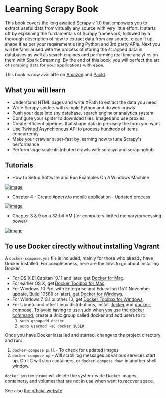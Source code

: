 Learning Scrapy Book
==========

This book covers the long awaited Scrapy v 1.0 that empowers you to extract useful data from virtually any source with very little effort. It starts off by explaining the fundamentals of Scrapy framework, followed by a thorough description of how to extract data from any source, clean it up, shape it as per your requirement using Python and 3rd party APIs. Next you will be familiarised with the process of storing the scrapped data in databases as well as search engines and performing real time analytics on them with Spark Streaming. By the end of this book, you will perfect the art of scraping data for your applications with ease.

This book is now available on [Amazon](http://amzn.to/1PeQ5O0) and [Packt](https://www.packtpub.com/big-data-and-business-intelligence/learning-scrapy).

## What you will learn

- Understand HTML pages and write XPath to extract the data you need
- Write Scrapy spiders with simple Python and do web crawls
- Push your data into any database, search engine or analytics system
- Configure your spider to download files, images and use proxies
- Create efficient pipelines that shape data in precisely the form you want
- Use Twisted Asynchronous API to process hundreds of items concurrently
- Make your crawler super-fast by learning how to tune Scrapy's performance
- Perform large scale distributed crawls with scrapyd and scrapinghub

## Tutorials

* How to Setup Software and Run Examples On A Windows Machine

[![image](https://cloud.githubusercontent.com/assets/789359/24506332/0c016008-1555-11e7-86e3-c736e953a199.PNG)](https://www.youtube.com/watch?v=r84-dsIRFI8)

* Chapter 4 - Create Appery.io mobile application - Updated process

[![image](https://cloud.githubusercontent.com/assets/789359/24486821/e6c99072-1503-11e7-9d45-7eed9c13c7b6.png)](https://www.youtube.com/watch?v=FEbPyQJc3NE)

* Chapter 3 & 9 on a 32-bit VM (for computers limited memory/processing power)

[![image](https://cloud.githubusercontent.com/assets/789359/24482446/26a8eae6-14e9-11e7-9244-d5117954ccea.png)](https://www.youtube.com/watch?v=w9ditoIQ7sU)

## To use Docker directly without installing Vagrant

A `docker-compose.yml` file is included, mainly for those who already have Docker installed. For completeness, here are the links to go about installing Docker.

* For OS X El Capitan 10.11 and later, get [Docker for Mac](https://docs.docker.com/docker-for-mac/).
* For earlier OS X, get [Docker Toolbox for Mac](https://docs.docker.com/toolbox/toolbox_install_mac/).
* For Windows 10 Pro, with Enterprise and Education (1511 November update, Build 10586 or later), get [Docker for Windows](https://docs.docker.com/docker-for-windows/).
* For Windows 7, 8.1 or other 10, get [Docker Toolbox for Windows](https://docs.docker.com/toolbox/toolbox_install_windows/).
* For Ubuntu and other Linux distributions, install
[docker](https://docs.docker.com/engine/installation/linux/ubuntu/) and
[docker-compose](https://docs.docker.com/compose/install/).
  To [avoid having to use sudo when you use the docker command](https://docs.docker.com/engine/installation/linux/linux-postinstall/),
create a Unix group called docker and add users to it:
  1. `sudo groupadd docker`
  2. `sudo usermod -aG docker $USER`

Once you have Docker installed and started, change to the project directory and run:

  1. `docker-compose pull` - To check for updated images
  2. `docker-compose up` - Will scroll log messages as various services start up. Ctrl-C will stop containers, or `docker-compose down` in another shell window.

`docker system prune` will delete the system-wide Docker images, containers, and volumes that are not in use when want to recover space.

See also [the official website](http://scrapybook.com)
